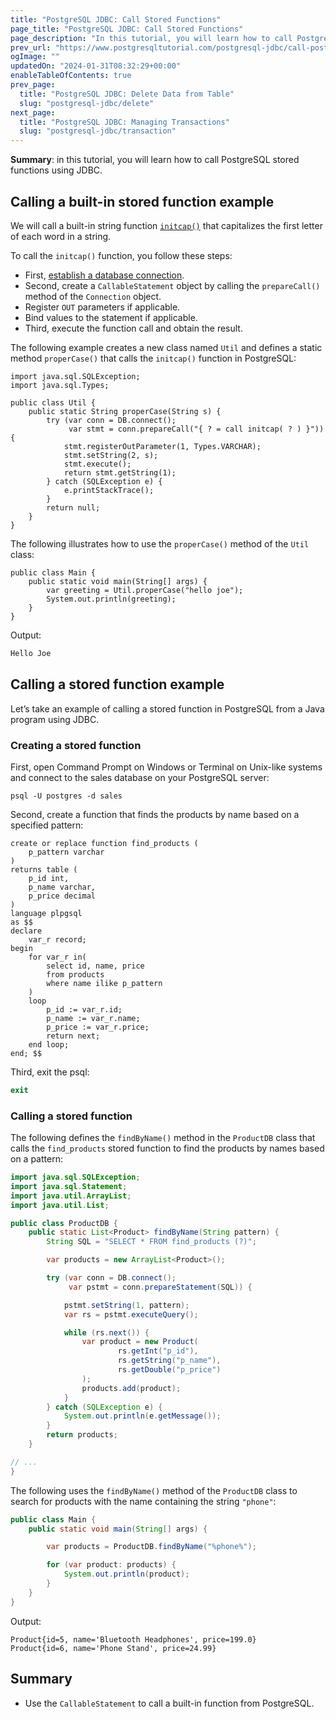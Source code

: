 ```yaml
---
title: "PostgreSQL JDBC: Call Stored Functions"
page_title: "PostgreSQL JDBC: Call Stored Functions"
page_description: "In this tutorial, you will learn how to call PostgreSQL stored functions using JDBC."
prev_url: "https://www.postgresqltutorial.com/postgresql-jdbc/call-postgresql-stored-function/"
ogImage: ""
updatedOn: "2024-01-31T08:32:29+00:00"
enableTableOfContents: true
prev_page: 
  title: "PostgreSQL JDBC: Delete Data from Table"
  slug: "postgresql-jdbc/delete"
next_page: 
  title: "PostgreSQL JDBC: Managing Transactions"
  slug: "postgresql-jdbc/transaction"
---
```





**Summary**: in this tutorial, you will learn how to call PostgreSQL stored functions using JDBC.


## Calling a built\-in stored function example

We will call a built\-in string function [`initcap()`](../postgresql-string-functions/postgresql-letter-case-functions) that capitalizes the first letter of each word in a string.

To call the `initcap()` function, you follow these steps:

* First, [establish a database connection](connecting-to-postgresql-database).
* Second, create a `CallableStatement` object by calling the `prepareCall()` method of the `Connection` object.
* Register `OUT` parameters if applicable.
* Bind values to the statement if applicable.
* Third, execute the function call and obtain the result.

The following example creates a new class named `Util` and defines a static method `properCase()` that calls the `initcap()` function in PostgreSQL:


```javasql
import java.sql.SQLException;
import java.sql.Types;

public class Util {
    public static String properCase(String s) {
        try (var conn = DB.connect();
             var stmt = conn.prepareCall("{ ? = call initcap( ? ) }")) {
            stmt.registerOutParameter(1, Types.VARCHAR);
            stmt.setString(2, s);
            stmt.execute();
            return stmt.getString(1);
        } catch (SQLException e) {
            e.printStackTrace();
        }
        return null;
    }
}
```
The following illustrates how to use the `properCase()` method of the `Util` class:


```pgsql
public class Main {
    public static void main(String[] args) {
        var greeting = Util.properCase("hello joe");
        System.out.println(greeting);
    }
}
```
Output:


```sql
Hello Joe
```

## Calling a stored function example

Let’s take an example of calling a stored function in PostgreSQL from a Java program using JDBC.


### Creating a stored function

First, open Command Prompt on Windows or Terminal on Unix\-like systems and connect to the sales database on your PostgreSQL server:


```
psql -U postgres -d sales
```
Second, create a function that finds the products by name based on a specified pattern:


```
create or replace function find_products (
	p_pattern varchar
) 
returns table (
	p_id int,
	p_name varchar,
	p_price decimal
) 
language plpgsql
as $$
declare 
    var_r record;
begin
	for var_r in(
		select id, name, price 
		from products 
		where name ilike p_pattern
    ) 
	loop 
		p_id := var_r.id; 
		p_name := var_r.name;
		p_price := var_r.price;
        return next;
	end loop;
end; $$ 
```
Third, exit the psql:


```php
exit
```

### Calling a stored function

The following defines the `findByName()` method in the `ProductDB` class that calls the `find_products` stored function to find the products by names based on a pattern:


```java
import java.sql.SQLException;
import java.sql.Statement;
import java.util.ArrayList;
import java.util.List;

public class ProductDB {
    public static List<Product> findByName(String pattern) {
        String SQL = "SELECT * FROM find_products (?)";

        var products = new ArrayList<Product>();

        try (var conn = DB.connect();
             var pstmt = conn.prepareStatement(SQL)) {

            pstmt.setString(1, pattern);
            var rs = pstmt.executeQuery();

            while (rs.next()) {
                var product = new Product(
                        rs.getInt("p_id"),
                        rs.getString("p_name"),
                        rs.getDouble("p_price")
                );
                products.add(product);
            }
        } catch (SQLException e) {
            System.out.println(e.getMessage());
        }
        return products;
    }

// ...
}
```
The following uses the `findByName()` method of the `ProductDB` class to search for products with the name containing the string `"phone"`:


```java
public class Main {
    public static void main(String[] args) {

        var products = ProductDB.findByName("%phone%");

        for (var product: products) {
            System.out.println(product);
        }
    }
}
```
Output:


```
Product{id=5, name='Bluetooth Headphones', price=199.0}
Product{id=6, name='Phone Stand', price=24.99}
```

## Summary

* Use the `CallableStatement` to call a built\-in function from PostgreSQL.

